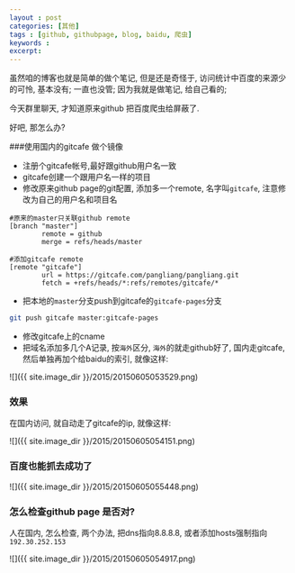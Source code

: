 ```yaml
---
layout : post
categories: [其他]
tags : [github, githubpage, blog, baidu, 爬虫]
keywords : 
excerpt: 
---
```




虽然咱的博客也就是简单的做个笔记, 但是还是奇怪于, 访问统计中百度的来源少的可怜, 基本没有; 一直也没管; 因为我就是做笔记, 给自己看的;

今天群里聊天, 才知道原来github 把百度爬虫给屏蔽了.

好吧, 那怎么办?

###使用国内的gitcafe 做个镜像

- 注册个gitcafe帐号,最好跟github用户名一致
- gitcafe创建一个跟用户名一样的项目
- 修改原来github page的git配置, 添加多一个remote, 名字叫`gitcafe`, 注意修改为自己的用户名和项目名

```
#原来的master只关联github remote
[branch "master"]
        remote = github
        merge = refs/heads/master
        
#添加gitcafe remote
[remote "gitcafe"]
        url = https://gitcafe.com/pangliang/pangliang.git
        fetch = +refs/heads/*:refs/remotes/gitcafe/*
```

- 把本地的`master`分支push到gitcafe的`gitcafe-pages`分支

```bash
git push gitcafe master:gitcafe-pages
```

- 修改gitcafe上的cname
- 把域名添加多几个A记录, 按`海外`区分, `海外`的就走github好了, 国内走gitcafe, 然后单独再加个给baidu的索引, 就像这样:

![]({{ site.image_dir }}/2015/20150605053529.png)

### 效果

在国内访问, 就自动走了gitcafe的ip, 就像这样:

![]({{ site.image_dir }}/2015/20150605054151.png)

### 百度也能抓去成功了

![]({{ site.image_dir }}/2015/20150605055448.png)

### 怎么检查github page 是否对?

人在国内, 怎么检查, 两个办法, 把dns指向8.8.8.8, 或者添加hosts强制指向`192.30.252.153`

![]({{ site.image_dir }}/2015/20150605054917.png)
